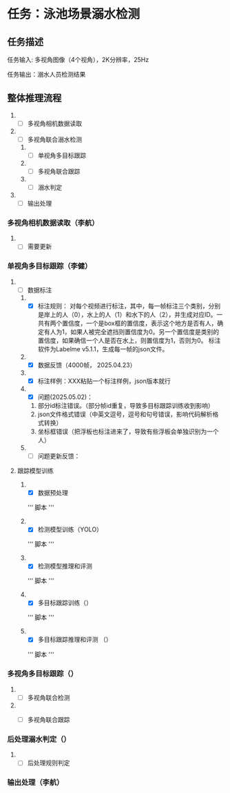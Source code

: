 # 任务：泳池场景溺水检测

## 任务描述
任务输入: 多视角图像（4个视角），2K分辨率，25Hz

任务输出：溺水人员检测结果

## 整体推理流程
1. - [ ] 多视角相机数据读取
2. - [ ] 多视角联合溺水检测
    1. - [ ] 单视角多目标跟踪
    2. - [ ] 多视角联合跟踪
    3. - [ ] 溺水判定
3. - [ ] 输出处理

### 多视角相机数据读取（李航）
1. - [ ] 需要更新

### 单视角多目标跟踪（李健）
1. - [ ] 数据标注

    1. - [x] 标注规则：
        对每个视频进行标注，其中，每一帧标注三个类别，分别是岸上的人（0），水上的人（1）和水下的人（2），并生成对应ID。一共有两个置信度，一个是box框的置信度，表示这个地方是否有人，确定有人为1，如果人被完全遮挡则置信度为0。另一个置信度是类别的置信度，如果确信一个人是否在水上，则置信度为1，否则为0。
        标注软件为Labelme v5.1.1，生成每一帧的json文件。

    2. - [x] 数据反馈（4000帧， 2025.04.23）

    3. - [x] 标注样例：XXX粘贴一个标注样例，json版本就行

    4. - [x] 问题(2025.05.02)： 
        
        1. 部分id标注错误。（部分帧id重复，导致多目标跟踪训练收到影响）
        2. json文件格式错误（中英文逗号，逗号和句号错误，影响代码解析格式转换）
        3. 坐标框错误（把浮板也标注进来了，导致有些浮板会单独识别为一个人）

    5. - [ ] 问题更新反馈：

2. 跟踪模型训练

    1. - [x] 数据预处理
        
        '''
        脚本
        '''

    2. - [x] 检测模型训练（YOLO）

        '''
        脚本
        '''

    3. - [x] 检测模型推理和评测

        '''
        脚本
        '''

    4. - [x] 多目标跟踪训练（）

        '''
        脚本
        '''

    5. - [x] 多目标跟踪推理和评测 （）
        
        '''
        脚本
        '''




### 多视角多目标跟踪（）
1. - [ ] 多视角联合检测

2. - [ ] 多视角联合跟踪


### 后处理溺水判定（）
1. -[ ] 后处理规则判定

### 输出处理（李航）



